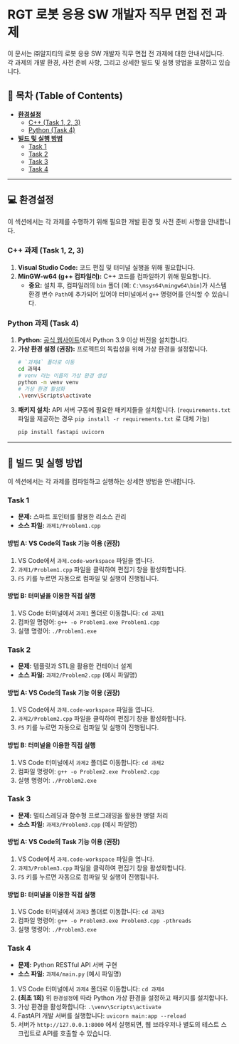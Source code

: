 # RGT 로봇 응용 SW 개발자 직무 면접 전 과제

이 문서는 ㈜알지티의 로봇 응용 SW 개발자 직무 면접 전 과제에 대한 안내서입니다. 각 과제의 개발 환경, 사전 준비 사항, 그리고 상세한 빌드 및 실행 방법을 포함하고 있습니다.

## 📝 목차 (Table of Contents)

*   [**환경설정**](#환경설정)
    *   [C++ (Task 1, 2, 3)](#c-과제-task-1-2-3)
    *   [Python (Task 4)](#python-과제-task-4)
*   [**빌드 및 실행 방법**](#빌드-및-실행-방법)
    *   [Task 1](#task-1)
    *   [Task 2](#task-2)
    *   [Task 3](#task-3)
    *   [Task 4](#task-4)

---

## 💻 환경설정

이 섹션에서는 각 과제를 수행하기 위해 필요한 개발 환경 및 사전 준비 사항을 안내합니다.

### C++ 과제 (Task 1, 2, 3)

1.  **Visual Studio Code:** 코드 편집 및 터미널 실행을 위해 필요합니다.
2.  **MinGW-w64 (g++ 컴파일러):** C++ 코드를 컴파일하기 위해 필요합니다.
    *   **중요:** 설치 후, 컴파일러의 `bin` 폴더 (예: `C:\msys64\mingw64\bin`)가 시스템 환경 변수 `Path`에 추가되어 있어야 터미널에서 `g++` 명령어를 인식할 수 있습니다.

### Python 과제 (Task 4)

1.  **Python:** [공식 웹사이트](https://www.python.org/downloads/)에서 Python 3.9 이상 버전을 설치합니다.
2.  **가상 환경 설정 (권장):** 프로젝트의 독립성을 위해 가상 환경을 설정합니다.
    ```bash
    # `과제4` 폴더로 이동
    cd 과제4
    # venv 라는 이름의 가상 환경 생성
    python -m venv venv
    # 가상 환경 활성화
    .\venv\Scripts\activate
    ```
3.  **패키지 설치:** API 서버 구동에 필요한 패키지들을 설치합니다. (`requirements.txt` 파일을 제공하는 경우 `pip install -r requirements.txt` 로 대체 가능)
    ```bash
    pip install fastapi uvicorn
    ```

---

## 🚀 빌드 및 실행 방법

이 섹션에서는 각 과제를 컴파일하고 실행하는 상세한 방법을 안내합니다.

### Task 1

*   **문제:** 스마트 포인터를 활용한 리소스 관리
*   **소스 파일:** `과제1/Problem1.cpp`

#### 방법 A: VS Code의 Task 기능 이용 (권장)
1.  VS Code에서 `과제.code-workspace` 파일을 엽니다.
2.  `과제1/Problem1.cpp` 파일을 클릭하여 편집기 창을 활성화합니다.
3.  `F5` 키를 누르면 자동으로 컴파일 및 실행이 진행됩니다.

#### 방법 B: 터미널을 이용한 직접 실행
1.  VS Code 터미널에서 `과제1` 폴더로 이동합니다: `cd 과제1`
2.  컴파일 명령어: `g++ -o Problem1.exe Problem1.cpp`
3.  실행 명령어: `./Problem1.exe`

### Task 2

*   **문제:** 템플릿과 STL을 활용한 컨테이너 설계
*   **소스 파일:** `과제2/Problem2.cpp` (예시 파일명)

#### 방법 A: VS Code의 Task 기능 이용 (권장)
1.  VS Code에서 `과제.code-workspace` 파일을 엽니다.
2.  `과제2/Problem2.cpp` 파일을 클릭하여 편집기 창을 활성화합니다.
3.  `F5` 키를 누르면 자동으로 컴파일 및 실행이 진행됩니다.

#### 방법 B: 터미널을 이용한 직접 실행
1.  VS Code 터미널에서 `과제2` 폴더로 이동합니다: `cd 과제2`
2.  컴파일 명령어: `g++ -o Problem2.exe Problem2.cpp`
3.  실행 명령어: `./Problem2.exe`

### Task 3

*   **문제:** 멀티스레딩과 함수형 프로그래밍을 활용한 병렬 처리
*   **소스 파일:** `과제3/Problem3.cpp` (예시 파일명)

#### 방법 A: VS Code의 Task 기능 이용 (권장)
1.  VS Code에서 `과제.code-workspace` 파일을 엽니다.
2.  `과제3/Problem3.cpp` 파일을 클릭하여 편집기 창을 활성화합니다.
3.  `F5` 키를 누르면 자동으로 컴파일 및 실행이 진행됩니다.

#### 방법 B: 터미널을 이용한 직접 실행
1.  VS Code 터미널에서 `과제3` 폴더로 이동합니다: `cd 과제3`
2.  컴파일 명령어: `g++ -o Problem3.exe Problem3.cpp -pthreads`
3.  실행 명령어: `./Problem3.exe`

### Task 4

*   **문제:** Python RESTful API 서버 구현
*   **소스 파일:** `과제4/main.py` (예시 파일명)

1.  VS Code 터미널에서 `과제4` 폴더로 이동합니다: `cd 과제4`
2.  **(최초 1회)** 위 `환경설정`에 따라 Python 가상 환경을 설정하고 패키지를 설치합니다.
3.  가상 환경을 활성화합니다: `.\venv\Scripts\activate`
4.  FastAPI 개발 서버를 실행합니다: `uvicorn main:app --reload`
5.  서버가 `http://127.0.0.1:8000` 에서 실행되면, 웹 브라우저나 별도의 테스트 스크립트로 API를 호출할 수 있습니다.